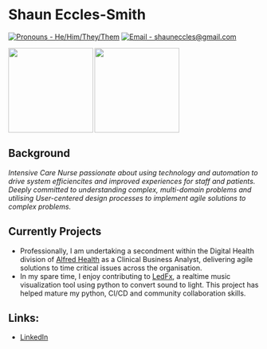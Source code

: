 # Shaun Eccles-Smith
[![Pronouns - He/Him/They/Them](https://img.shields.io/badge/Pronouns-He%2FHim%2FThey%2FThem-brightgreen)](https://www.vic.gov.au/inclusive-language-guide)
[![Email - shauneccles@gmail.com](https://img.shields.io/badge/Email-shauneccles%40gmail.com-brightgreen)](mailto:shauneccles@gmail.com)


<div>
  <img height="170" align="left" src="https://github-readme-stats.vercel.app/api?username=ShaunEccles&count_private=true&include_all_commits=true" />
  <img height="170"  src="https://github-readme-stats.vercel.app/api/top-langs/?username=ShaunEccles&layout=compact" />
</div>

## Background
_Intensive Care Nurse passionate about using technology and automation to drive system efficiencites and improved experiences for staff and patients. Deeply committed to understanding complex, multi-domain problems and utilising User-centered design processes to implement agile solutions to complex problems._

## Currently Projects
- Professionally, I am undertaking a secondment within the Digital Health division of [Alfred Health](https://www.alfredhealth.org.au) as a Clinical Business Analyst, delivering agile solutions to time critical issues across the organisation.
- In my spare time, I enjoy contributing to [LedFx](https://www.github.com/LedFx/LedFx), a realtime music visualization tool using python to convert sound to light. This project has helped mature my python, CI/CD and community collaboration skills. 

## Links:
  - [LinkedIn](https://www.linkedin.com/in/ShaunEccles)
